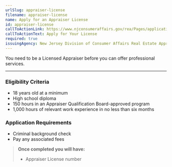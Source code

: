 ```yaml
---
urlSlug: appraiser-license
filename: appraiser-license
name: Apply for an Appraiser License
id: appraiser-license
callToActionLink: https://www.njconsumeraffairs.gov/rea/Pages/applications.aspx
callToActionText: Apply for Your License
required: true
issuingAgency: New Jersey Division of Consumer Affairs Real Estate Appraiser Board
---
```

You need to be a Licensed Appraiser before you can offer professional services.

---
### Eligibility Criteria
- 18 years old at a minimum
- High school diploma
- 150 hours in an Appraiser Qualification Board-approved program
- 1,000 hours of relevant work experience in no less than six months

### Application Requirements
- Criminal background check
- Pay any associated fees

>**Once completed you will have:** 
>- Appraiser License number
